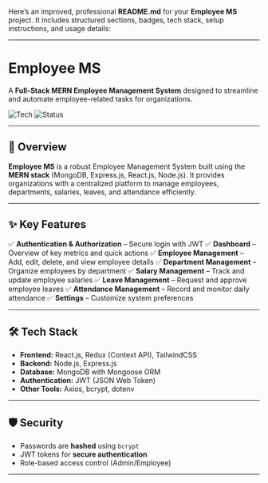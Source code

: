 Here’s an improved, professional **README.md** for your **Employee MS** project. It includes structured sections, badges, tech stack, setup instructions, and usage details:

---

# **Employee MS**

A **Full-Stack MERN Employee Management System** designed to streamline and automate employee-related tasks for organizations.

![Tech](https://img.shields.io/badge/stack-MERN-green.svg)
![Status](https://img.shields.io/badge/status-active-brightgreen.svg)

---

## **📌 Overview**

**Employee MS** is a robust Employee Management System built using the **MERN stack** (MongoDB, Express.js, React.js, Node.js).
It provides organizations with a centralized platform to manage employees, departments, salaries, leaves, and attendance efficiently.

---

## **✨ Key Features**

✅ **Authentication & Authorization** – Secure login with JWT
✅ **Dashboard** – Overview of key metrics and quick actions
✅ **Employee Management** – Add, edit, delete, and view employee details
✅ **Department Management** – Organize employees by department
✅ **Salary Management** – Track and update employee salaries
✅ **Leave Management** – Request and approve employee leaves
✅ **Attendance Management** – Record and monitor daily attendance
✅ **Settings** – Customize system preferences

---

## **🛠 Tech Stack**

- **Frontend:** React.js, Redux (Context API), TailwindCSS
- **Backend:** Node.js, Express.js
- **Database:** MongoDB with Mongoose ORM
- **Authentication:** JWT (JSON Web Token)
- **Other Tools:** Axios, bcrypt, dotenv

---

## **🛡 Security**

- Passwords are **hashed** using `bcrypt`
- JWT tokens for **secure authentication**
- Role-based access control (Admin/Employee)

---
